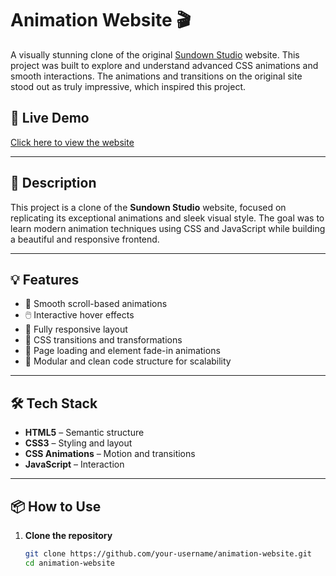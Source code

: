 # Animation Website 🎬

A visually stunning clone of the original [Sundown Studio](https://www.sundown-studio.com/) website. This project was built to explore and understand advanced CSS animations and smooth interactions. The animations and transitions on the original site stood out as truly impressive, which inspired this project.

## 🚀 Live Demo

[Click here to view the website](#) <!-- Replace '#' with your GitHub Pages or live deployment link -->

---

## 📝 Description

This project is a clone of the **Sundown Studio** website, focused on replicating its exceptional animations and sleek visual style. The goal was to learn modern animation techniques using CSS and JavaScript while building a beautiful and responsive frontend.

---

## 💡 Features

- 🔄 Smooth scroll-based animations
- 🖱️ Interactive hover effects
- 📱 Fully responsive layout
- 🎨 CSS transitions and transformations
- 💫 Page loading and element fade-in animations
- 🧩 Modular and clean code structure for scalability

---

## 🛠️ Tech Stack

- **HTML5** – Semantic structure
- **CSS3** – Styling and layout
- **CSS Animations** – Motion and transitions
- **JavaScript** – Interaction

---

## 📦 How to Use

1. **Clone the repository**
   ```bash
   git clone https://github.com/your-username/animation-website.git
   cd animation-website

